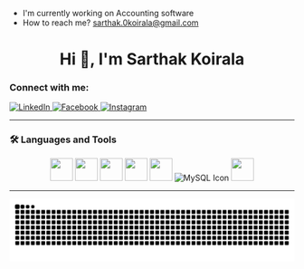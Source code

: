 
- I'm currently working on Accounting software
- How to reach me? sarthak.0koirala@gmail.com


<h1 align="center">Hi 👋, I'm Sarthak Koirala</h1>


### Connect with me:

<p align="left" style="margin: 0; padding: 0;">
  <a href="https://www.linkedin.com/in/sarthak-koirala-9455a1320/>" target="_blank">
    <img src="https://cdn-icons-png.flaticon.com/512/174/174857.png" alt="LinkedIn" width="40" height="40"/>
  </a>
  <a href="https://www.facebook.com/anjal.joshi.543" target="_blank">
    <img src="https://cdn-icons-png.flaticon.com/512/733/733547.png" alt="Facebook" width="40" height="40"/>
  </a>
  <a href="https://www.instagram.com/_i.m.sarthak/> target="_blank">
    <img src="https://cdn-icons-png.flaticon.com/512/2111/2111463.png" alt="Instagram" width="40" height="40"/>
  </a>
</p>


---

### 🛠️ Languages and Tools

<p align="center">
  <img src="https://cdn.jsdelivr.net/gh/devicons/devicon/icons/csharp/csharp-original.svg" width="40" height="40"/>
  <img src="https://cdn.jsdelivr.net/gh/devicons/devicon/icons/html5/html5-original.svg" width="40" height="40"/>
  <img src="https://cdn.jsdelivr.net/gh/devicons/devicon/icons/css3/css3-original.svg" width="40" height="40"/>
  <img src="https://cdn.jsdelivr.net/gh/devicons/devicon/icons/javascript/javascript-original.svg" width="40" height="40"/>
  <img src="https://cdn.jsdelivr.net/gh/devicons/devicon/icons/php/php-original.svg" width="40" height="40"/>
<img src="https://api.iconify.design/logos:mysql.svg" width="40" height="40" alt="MySQL Icon" />

  <img src="https://cdn.jsdelivr.net/gh/devicons/devicon/icons/figma/figma-original.svg" width="40" height="40"/>
</p>

---









<picture>
  <source media="(prefers-color-scheme: dark)" srcset="https://raw.githubusercontent.com/123sarthak/123sarthak/output/github-snake-dark.svg" />
  <source media="(prefers-color-scheme: light)" srcset="https://raw.githubusercontent.com/123sarthak/123sarthak/output/github-snake.svg" />
  <img alt="github-snake" src="https://raw.githubusercontent.com/123sarthak/123sarthak/output/github-snake.svg" />
</picture>
